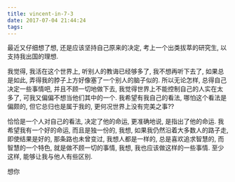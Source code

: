 ```yaml
---
title: vincent-in-7-3
date: 2017-07-04 21:44:24
tags:
---
```



<p>最近又仔细想了想, 还是应该坚持自己原来的决定, 考上一个出类拔萃的研究生, 以支持我出国的理想.</p>
<p>我觉得, 我活在这个世界上, 听别人的教诲已经够多了, 我不想再听下去了, 如果总是如此, 弄得我的脖子上方好像塞了一个别人的脑子似的. 所以无论怎样, 总得自己决定一些事情吧, 并且不顾一切地做下去, 我觉得世界上不能控制自己的人实在太多了, 可我又偏偏不想当他们其中的一个. 我希望有我自己的看法, 哪怕这个看法是偏颇的, 但它总归也是属于我的, 更何况世界上没有完美之事??</p>
<p>恰恰是一个人对自己的看法, 决定了他的命运, 更准确地说, 是指出了他的命运. 我希望我有一个好的命运, 而且是独一份的, 我想, 如果我仍然沿着大多数人的路子走, 即使结果是好的, 那条路也未曾变过, 我想人都是一样的, 总是喜欢追求智慧的, 而智慧的一个特色, 就是做不顾一切的事情, 我想, 我也应该做这样的一些事情. 至少这样, 能够让我与他人有些区别.</p>
<p>想你</p>

